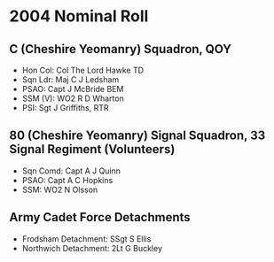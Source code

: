 # 2004 Nominal Roll

## C (Cheshire Yeomanry) Squadron, QOY

* Hon Col: Col The Lord Hawke TD
* Sqn Ldr: Maj C J Ledsham
* PSAO: Capt J McBride BEM
* SSM (V): WO2 R D Wharton
* PSI: Sgt J Griffiths, RTR

## 80 (Cheshire Yeomanry) Signal Squadron, 33 Signal Regiment (Volunteers)

* Sqn Comd: Capt A J Quinn
* PSAO: Capt A C Hopkins
* SSM: WO2 N Olsson

## Army Cadet Force Detachments

* Frodsham Detachment: SSgt S Ellis
* Northwich Detachment: 2Lt G Buckley
